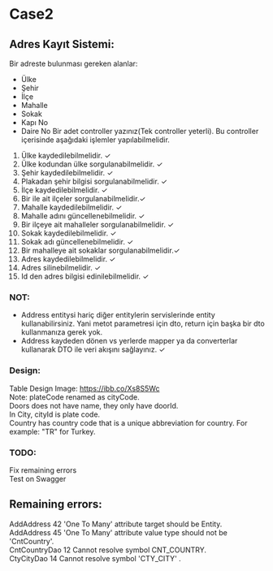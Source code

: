 # Case2

## Adres Kayıt Sistemi:  
Bir adreste bulunması gereken alanlar:  
- Ülke 
-  Şehir 
-  İlçe 
-  Mahalle 
-  Sokak 
-  Kapı No  
-  Daire No 
Bir adet controller yazınız(Tek controller yeterli). Bu controller içerisinde aşağıdaki işlemler yapılabilmelidir.  
1. Ülke kaydedilebilmelidir. ✓
2. Ülke kodundan ülke sorgulanabilmelidir. ✓
3. Şehir kaydedilebilmelidir. ✓
4. Plakadan şehir bilgisi sorgulanabilmelidir. ✓
5. İlçe  kaydedilebilmelidir. ✓
6. Bir ile ait ilçeler sorgulanabilmelidir.✓
7. Mahalle kaydedilebilmelidir. ✓
8. Mahalle adını güncellenebilmelidir.  ✓
9. Bir ilçeye ait mahalleler sorgulanabilmelidir. ✓
10. Sokak kaydedilebilmelidir. ✓
11. Sokak adı güncellenebilmelidir. ✓
12. Bir mahalleye ait sokaklar sorgulanabilmelidir.✓
13. Adres kaydedilebilmelidir.  ✓
14. Adres silinebilmelidir. ✓
15. Id den adres bilgisi edinilebilmelidir. ✓
 
### NOT:  
- Address entitysi hariç diğer entitylerin servislerinde entity kullanabilirsiniz.
Yani metot parametresi için dto, return için başka bir dto kullanmanıza gerek yok.  
- Address kaydeden dönen vs yerlerde mapper ya da converterlar kullanarak DTO ile veri akışını sağlayınız. ✓

### Design:  
Table Design Image:  https://ibb.co/Xs8S5Wc    
Note: plateCode renamed as cityCode.   
Doors does not have name, they only have doorId.      
In City, cityId is plate code.  
Country has country code that is a unique abbreviation for country. For example: "TR" for Turkey.    

### TODO:  
Fix remaining errors    
Test on Swagger  

## Remaining errors:  
AddAddress 42 'One To Many' attribute target should be Entity.  
AddAddress 45 'One To Many' attribute value type should not be 'CntCountry'.  
CntCountryDao 12 Cannot resolve symbol CNT_COUNTRY.  
CtyCityDao 14 Cannot resolve symbol 'CTY_CITY' .  
